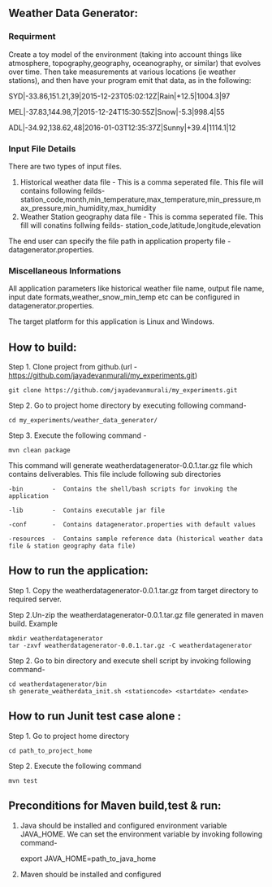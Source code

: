 ## Weather Data Generator:

### Requirment

Create a toy model of the environment (taking into account things like atmosphere, topography,geography, oceanography, or similar) that evolves over time. Then take measurements at various locations (ie weather stations), and then have your program emit that data, as in the following:


SYD|-33.86,151.21,39|2015-12-23T05:02:12Z|Rain|+12.5|1004.3|97

MEL|-37.83,144.98,7|2015-12-24T15:30:55Z|Snow|-5.3|998.4|55

ADL|-34.92,138.62,48|2016-01-03T12:35:37Z|Sunny|+39.4|1114.1|12

### Input File Details

There are two types of input files.

1. Historical weather data file - This is a comma seperated file. This file will contains following feilds-station_code,month,min_temperature,max_temperature,min_pressure,max_pressure,min_humidity,max_humidity
2. Weather Station geography data file - This is comma seperated file. This fill will conatins follwing feilds- station_code,latitude,longitude,elevation

The end user can specify the file path in application property file - datagenerator.properties.

### Miscellaneous  Informations

All application parameters like historical weather file name, output file name, input date formats,weather_snow_min_temp etc can be configured in datagenerator.properties.

The target platform for this application is Linux and Windows.

## How to build:

Step 1. Clone project from github.(url -https://github.com/jayadevanmurali/my_experiments.git)

	git clone https://github.com/jayadevanmurali/my_experiments.git

Step 2. Go to project home directory by executing following command- 

	cd my_experiments/weather_data_generator/

Step 3. Execute the following command - 

	mvn clean package

This command will generate weatherdatagenerator-0.0.1.tar.gz file which contains deliverables. This file include following sub directories
	
	-bin 		-  Contains the shell/bash scripts for invoking the application
		
	-lib 		-  Contains executable jar file
	
	-conf   	-  Contains datagenerator.properties with default values
	
	-resources 	-  Contains sample reference data (historical weather data file & station geography data file)
	

## How to run the application:

Step 1. Copy the weatherdatagenerator-0.0.1.tar.gz from target directory to required server.

Step 2.Un-zip the weatherdatagenerator-0.0.1.tar.gz file generated in maven build. Example

	mkdir weatherdatagenerator
	tar -zxvf weatherdatagenerator-0.0.1.tar.gz -C weatherdatagenerator
			
Step 2. Go to bin directory and execute shell script by invoking following command-
	
	cd weatherdatagenerator/bin
	sh generate_weatherdata_init.sh <stationcode> <startdate> <endate>

## How to run Junit test case alone : 

Step 1. Go to project home directory
	
	cd path_to_project_home

Step 2. Execute the following command
	
	mvn test

## Preconditions for Maven build,test & run:

1. Java should be installed and configured environment variable JAVA_HOME. We can set the environment variable by invoking following command- 

	export JAVA_HOME=path_to_java_home
	
2. Maven should be installed and configured
